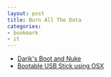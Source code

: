 ```yaml
---
layout: post
title: Burn All The Data
categories:
- bookmark
- it
---
```


* [Darik's Boot and Nuke](http://www.dban.org)
* [Bootable USB Stick using OSX](http://www.ubuntu.com/download/desktop/create-a-usb-stick-on-mac-osx)